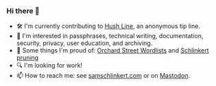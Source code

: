 ### Hi there 👋

<!--
**sts10/sts10** is a ✨ _special_ ✨ repository because its `README.md` (this file) appears on your GitHub profile.

Here are some ideas to get you started:
-->

- 🛠️  I'm currently contributing to [Hush Line](https://hushline.app/), an anonymous tip line.
- 📒 I'm interested in passphrases, technical writing, documentation, security, privacy, user education, and archiving.
- 💪 Some things I'm proud of: [Orchard Street Wordlists](https://github.com/sts10/orchard-street-wordlists) and [Schlinkert pruning](https://sts10.github.io/2022/08/12/efficiently-pruning-until-uniquely-decodable.html)
- 🔍 I'm looking for work!
- 📫 How to reach me: see [samschlinkert.com](https://www.samschlinkert.com/#contact) or on <a rel="me" href="https://hachyderm.io/@schlink">Mastodon</a>.
